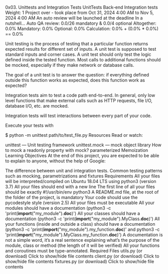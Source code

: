 0x03. Unittests and Integration Tests
UnitTests
Back-end
Integration tests
 Weight: 1
 Project over - took place from Oct 31, 2024 4:00 AM to Nov 5, 2024 4:00 AM
 An auto review will be launched at the deadline
In a nutshell…
Auto QA review: 0.0/26 mandatory & 0.0/4 optional
Altogether:  0.0%
Mandatory: 0.0%
Optional: 0.0%
Calculation:  0.0% + (0.0% * 0.0%)  == 0.0%


Unit testing is the process of testing that a particular function returns expected results for different set of inputs. A unit test is supposed to test standard inputs and corner cases. A unit test should only test the logic defined inside the tested function. Most calls to additional functions should be mocked, especially if they make network or database calls.

The goal of a unit test is to answer the question: if everything defined outside this function works as expected, does this function work as expected?

Integration tests aim to test a code path end-to-end. In general, only low level functions that make external calls such as HTTP requests, file I/O, database I/O, etc. are mocked.

Integration tests will test interactions between every part of your code.

Execute your tests with

$ python -m unittest path/to/test_file.py
Resources
Read or watch:

unittest — Unit testing framework
unittest.mock — mock object library
How to mock a readonly property with mock?
parameterized
Memoization
Learning Objectives
At the end of this project, you are expected to be able to explain to anyone, without the help of Google:

The difference between unit and integration tests.
Common testing patterns such as mocking, parametrizations and fixtures
Requirements
All your files will be interpreted/compiled on Ubuntu 18.04 LTS using python3 (version 3.7)
All your files should end with a new line
The first line of all your files should be exactly #!/usr/bin/env python3
A README.md file, at the root of the folder of the project, is mandatory
Your code should use the pycodestyle style (version 2.5)
All your files must be executable
All your modules should have a documentation (python3 -c 'print(__import__("my_module").__doc__)')
All your classes should have a documentation (python3 -c 'print(__import__("my_module").MyClass.__doc__)')
All your functions (inside and outside a class) should have a documentation (python3 -c 'print(__import__("my_module").my_function.__doc__)' and python3 -c 'print(__import__("my_module").MyClass.my_function.__doc__)')
A documentation is not a simple word, it’s a real sentence explaining what’s the purpose of the module, class or method (the length of it will be verified)
All your functions and coroutines must be type-annotated.
Required Files
utils.py (or download)
Click to show/hide file contents
client.py (or download)
Click to show/hide file contents
fixtures.py (or download)
Click to show/hide file contents

